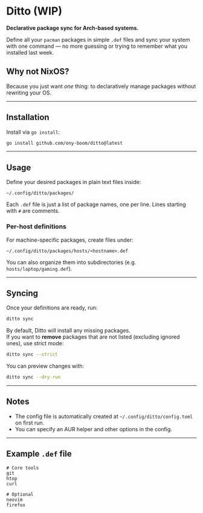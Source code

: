 # Ditto (WIP)

**Declarative package sync for Arch-based systems.**

Define all your `pacman` packages in simple `.def` files and sync your system with one command — no more guessing or trying to remember what you installed last week.

## Why not NixOS?

Because you just want *one* thing: to declaratively manage packages without rewriting your OS.

---

## Installation

Install via `go install`:

```sh
go install github.com/ony-boom/ditto@latest
```

---

## Usage

Define your desired packages in plain text files inside:

```
~/.config/ditto/packages/
```

Each `.def` file is just a list of package names, one per line. Lines starting with `#` are comments.

### Per-host definitions

For machine-specific packages, create files under:

```
~/.config/ditto/packages/hosts/<hostname>.def
```

You can also organize them into subdirectories (e.g. `hosts/laptop/gaming.def`).

---

## Syncing

Once your definitions are ready, run:

```sh
ditto sync
```

By default, Ditto will install any missing packages.  
If you want to **remove** packages that are not listed (excluding ignored ones), use strict mode:

```sh
ditto sync --strict
```

You can preview changes with:

```sh
ditto sync --dry-run
```

---

## Notes

- The config file is automatically created at `~/.config/ditto/config.toml` on first run.
- You can specify an AUR helper and other options in the config.

---

## Example `.def` file

```text
# Core tools
git
htop
curl

# Optional
neovim
firefox
```
